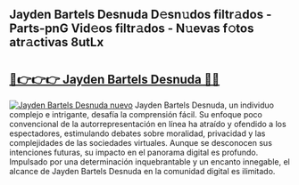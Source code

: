 ## Jayden Bartels Desnuda D𝚎sn𝚞dos filtr𝚊dos - Parts-pnG Vid𝚎os filtr𝚊dos - N𝚞evas f𝚘tos atr𝚊ctivas 8utLx

# <h2><a href="http://mb56es.tromn.icu/?c=Jayden+Bartels+Desnuda">🔗👉👉👉 Jayden Bartels Desnuda 🔗🔗</a></h2>

[![Jayden Bartels Desnuda nuevo](https://i.imgur.com/pEAQMta.gif)](http://mb56es.tromn.icu/?c=Jayden+Bartels+Desnuda)
Jayden Bartels Desnuda, un individuo complejo e intrigante, desafía la comprensión fácil. Su enfoque poco convencional de la autorrepresentación en línea ha atraído y ofendido a los espectadores, estimulando debates sobre moralidad, privacidad y las complejidades de las sociedades virtuales. Aunque se desconocen sus intenciones futuras, su impacto en el panorama digital es profundo. Impulsado por una determinación inquebrantable y un encanto innegable, el alcance de Jayden Bartels Desnuda en la comunidad digital es ilimitado.
